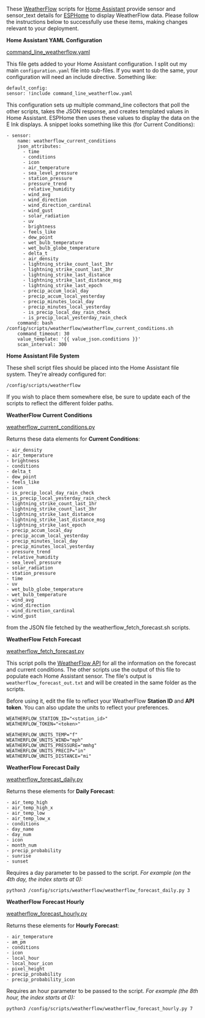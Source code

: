 
These [WeatherFlow](https://weatherflow.com/) scripts for [Home Assistant](https://www.home-assistant.io/) provide sensor and sensor_text details for [ESPHome](https://esphome.io/) to display WeatherFlow data. Please follow the instructions below to successfully use these items, making changes relevant to your deployment.

**Home Assistant YAML Configuration**

[command_line_weatherflow.yaml](https://raw.githubusercontent.com/lux4rd0/homeassistant/main/config/scripts/weatherflow/sensor.yaml)

This file gets added to your Home Assistant configuration. I split out my main `configuration.yaml` file into sub-files. If you want to do the same, your configuration will need an include directive. Something like:

    default_config:
    sensor: !include command_line_weatherflow.yaml

This configuration sets up multiple command_line collectors that poll the other scripts, takes the JSON response, and creates templated values in Home Assistant. ESPHome then uses these values to display the data on the E Ink displays. A snippet looks something like this (for Current Conditions):

    - sensor:
        name: weatherflow_current_conditions
        json_attributes:
          - time
          - conditions
          - icon
          - air_temperature
          - sea_level_pressure
          - station_pressure
          - pressure_trend
          - relative_humidity
          - wind_avg
          - wind_direction
          - wind_direction_cardinal
          - wind_gust
          - solar_radiation
          - uv
          - brightness
          - feels_like
          - dew_point
          - wet_bulb_temperature
          - wet_bulb_globe_temperature
          - delta_t
          - air_density
          - lightning_strike_count_last_1hr
          - lightning_strike_count_last_3hr
          - lightning_strike_last_distance
          - lightning_strike_last_distance_msg
          - lightning_strike_last_epoch
          - precip_accum_local_day
          - precip_accum_local_yesterday
          - precip_minutes_local_day
          - precip_minutes_local_yesterday
          - is_precip_local_day_rain_check
          - is_precip_local_yesterday_rain_check
        command: bash /config/scripts/weatherflow/weatherflow_current_conditions.sh
        command_timeout: 30
        value_template: '{{ value_json.conditions }}'
        scan_interval: 300


**Home Assistant File System**

These shell script files should be placed into the Home Assistant file system. They're already configured for:

    /config/scripts/weatherflow

If you wish to place them somewhere else, be sure to update each of the scripts to reflect the different folder paths.


**WeatherFlow Current Conditions**

[weatherflow_current_conditions.py](https://raw.githubusercontent.com/lux4rd0/homeassistant/main/config/scripts/weatherflow/weatherflow_current_conditions.py)

Returns these data elements for **Current Conditions**:

    - air_density
    - air_temperature
    - brightness
    - conditions
    - delta_t
    - dew_point
    - feels_like
    - icon
    - is_precip_local_day_rain_check
    - is_precip_local_yesterday_rain_check
    - lightning_strike_count_last_1hr
    - lightning_strike_count_last_3hr
    - lightning_strike_last_distance
    - lightning_strike_last_distance_msg
    - lightning_strike_last_epoch
    - precip_accum_local_day
    - precip_accum_local_yesterday
    - precip_minutes_local_day
    - precip_minutes_local_yesterday
    - pressure_trend
    - relative_humidity
    - sea_level_pressure
    - solar_radiation
    - station_pressure
    - time
    - uv
    - wet_bulb_globe_temperature
    - wet_bulb_temperature
    - wind_avg
    - wind_direction
    - wind_direction_cardinal
    - wind_gust

from the JSON file fetched by the weatherflow_fetch_forecast.sh scripts.

**WeatherFlow Fetch Forecast**

[weatherflow_fetch_forecast.py](https://raw.githubusercontent.com/lux4rd0/homeassistant/main/config/scripts/weatherflow/weatherflow_fetch_forecast.py)

This script polls the [WeatherFlow API](https://weatherflow.github.io/Tempest/api/) for all the information on the forecast and current conditions. The other scripts use the output of this file to populate each Home Assistant sensor. The file's output is `weatherflow_forecast_out.txt` and will be created in the same folder as the scripts.

Before using it, edit the file to reflect your WeatherFlow **Station ID** and **API token**. You can also update the units to reflect your preferences.

    WEATHERFLOW_STATION_ID="<station_id>"
    WEATHERFLOW_TOKEN="<token>"
    
    WEATHERFLOW_UNITS_TEMP="f"
    WEATHERFLOW_UNITS_WIND="mph"
    WEATHERFLOW_UNITS_PRESSURE="mmhg"
    WEATHERFLOW_UNITS_PRECIP="in"
    WEATHERFLOW_UNITS_DISTANCE="mi"

**WeatherFlow Forecast Daily**

[weatherflow_forecast_daily.py](https://raw.githubusercontent.com/lux4rd0/homeassistant/main/config/scripts/weatherflow/weatherflow_forecast_daily.py)

Returns these elements for **Daily Forecast**:

    - air_temp_high
    - air_temp_high_x
    - air_temp_low
    - air_temp_low_x
    - conditions
    - day_name
    - day_num
    - icon
    - month_num
    - precip_probability
    - sunrise
    - sunset

Requires a day parameter to be passed to the script.
*For example (on the 4th day, the index starts at 0):*

    python3 /config/scripts/weatherflow/weatherflow_forecast_daily.py 3

**WeatherFlow Forecast Hourly**

[weatherflow_forecast_hourly.py](https://raw.githubusercontent.com/lux4rd0/homeassistant/main/config/scripts/weatherflow/weatherflow_forecast_hourly.py)

Returns these elements for **Hourly Forecast**:

    - air_temperature
    - am_pm
    - conditions
    - icon
    - local_hour
    - local_hour_icon
    - pixel_height
    - precip_probability
    - precip_probability_icon

Requires an hour parameter to be passed to the script.
*For example (the 8th hour, the index starts at 0):*

    python3 /config/scripts/weatherflow/weatherflow_forecast_hourly.py 7
